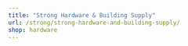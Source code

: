 ```yaml
---
title: "Strong Hardware & Building Supply"
url: /strong/strong-hardware-and-building-supply/
shop: hardware
---
```


